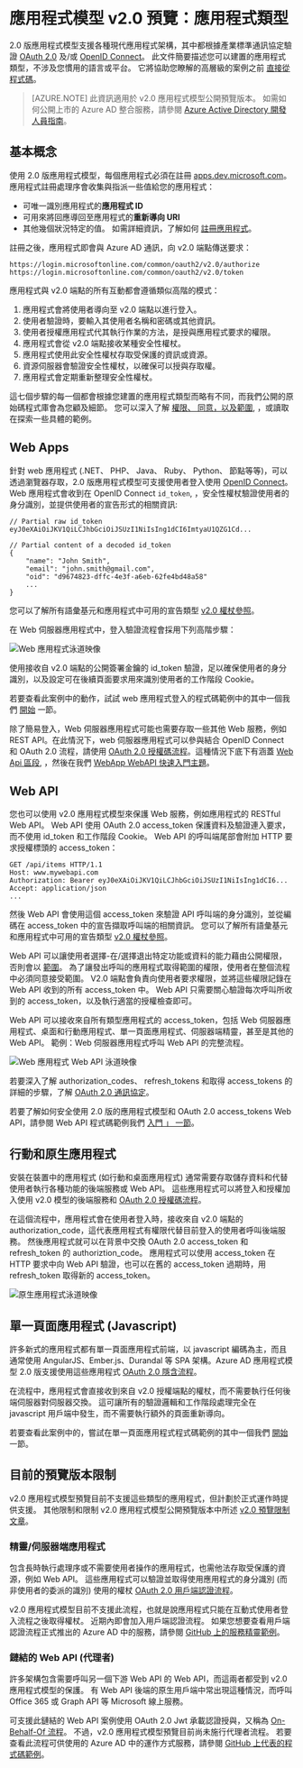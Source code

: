 <properties
    pageTitle="App 模型 v2.0 App 的類型 | Microsoft Azure"
    description="Azure AD 應用程式模型 v2.0 公開預覽版本支援的應用程式與案例類型。"
    services="active-directory"
    documentationCenter=""
    authors="dstrockis"
    manager="mbaldwin"
    editor=""/>

<tags
    ms.service="active-directory"
    ms.workload="identity"
    ms.tgt_pltfrm="na"
    ms.devlang="na"
    ms.topic="article"
    ms.date="12/09/2015"
    ms.author="dastrock"/>


# 應用程式模型 v2.0 預覽：應用程式類型

2.0 版應用程式模型支援各種現代應用程式架構，其中都根據產業標準通訊協定驗證 [OAuth 2.0](active-directory-v2-protocols.md#oauth2-authorization-code-flow) 及/或 [OpenID Connect](active-directory-v2-protocols.md#openid-connect-sign-in-flow)。 此文件簡要描述您可以建置的應用程式類型，不涉及您慣用的語言或平台。 它將協助您瞭解的高層級的案例之前 [直接從程式碼](active-directory-appmodel-v2-overview.md#getting-started)。
> [AZURE.NOTE]
    此資訊適用於 v2.0 應用程式模型公開預覽版本。 如需如何公開上市的 Azure AD 整合服務，請參閱 [Azure Active Directory 開發人員指南](active-directory-developers-guide.md)。

## 基本概念

使用 2.0 版應用程式模型，每個應用程式必須在註冊 [apps.dev.microsoft.com](https://apps.dev.microsoft.com)。應用程式註冊處理序會收集與指派一些值給您的應用程式：

- 可唯一識別應用程式的**應用程式 ID**
- 可用來將回應導回至應用程式的**重新導向 URI**
- 其他幾個狀況特定的值。 如需詳細資訊，了解如何 [註冊應用程式](active-directory-v2-app-registration.md)。

註冊之後，應用程式即會與 Azure AD 通訊，向 v2.0 端點傳送要求：

```
https://login.microsoftonline.com/common/oauth2/v2.0/authorize
https://login.microsoftonline.com/common/oauth2/v2.0/token
```

應用程式與 v2.0 端點的所有互動都會遵循類似高階的模式：

1. 應用程式會將使用者導向至 v2.0 端點以進行登入。
2. 使用者驗證時，要輸入其使用者名稱和密碼或其他資訊。
3. 使用者授權應用程式代其執行作業的方法，是授與應用程式要求的權限。
4. 應用程式會從 v2.0 端點接收某種安全性權杖。
5. 應用程式使用此安全性權杖存取受保護的資訊或資源。
6. 資源伺服器會驗證安全性權杖，以確保可以授與存取權。
7. 應用程式會定期重新整理安全性權杖。


這七個步驟的每一個都會根據您建置的應用程式類型而略有不同，而我們公開的原始碼程式庫會為您顧及細節。 您可以深入了解 [權限、 同意，以及範圍](active-directory-v2-scopes.md), ，或讀取在探索一些具體的範例。

## Web Apps

針對 web 應用程式 (.NET、 PHP、 Java、 Ruby、 Python、 節點等等)，可以透過瀏覽器存取，2.0 版應用程式模型可支援使用者登入使用 [OpenID Connect](active-directory-v2-protocols.md#openid-connect-sign-in-flow)。 Web 應用程式會收到在 OpenID Connect `id_token`, ，安全性權杖驗證使用者的身分識別，並提供使用者的宣告形式的相關資訊:

```
// Partial raw id_token
eyJ0eXAiOiJKV1QiLCJhbGciOiJSUzI1NiIsIng1dCI6ImtyaU1QZG1Cd...

// Partial content of a decoded id_token
{
    "name": "John Smith",
    "email": "john.smith@gmail.com",
    "oid": "d9674823-dffc-4e3f-a6eb-62fe4bd48a58"
    ...
}
```

您可以了解所有語彙基元和應用程式中可用的宣告類型 [v2.0 權杖參照](active-directory-v2-tokens.md)。

在 Web 伺服器應用程式中，登入驗證流程會採用下列高階步驟：

![Web 應用程式泳道映像](../media/active-directory-v2-flows/convergence_scenarios_webapp.png)

使用接收自 v2.0 端點的公開簽署金鑰的 id_token 驗證，足以確保使用者的身分識別，以及設定可在後續頁面要求用來識別使用者的工作階段 Cookie。

若要查看此案例中的動作，試試 web 應用程式登入的程式碼範例中的其中一個我們 [開始](active-directory-appmodel-v2-overview.md#getting-started) 一節。

除了簡易登入，Web 伺服器應用程式可能也需要存取一些其他 Web 服務，例如 REST API。在此情況下，web 伺服器應用程式可以參與結合 OpenID Connect 和 OAuth 2.0 流程，請使用 [OAuth 2.0 授權碼流程](active-directory-v2-protocols.md#oauth2-authorization-code-flow)。這種情況下底下有涵蓋 [Web Api 區段](#web-apis), ，然後在我們 [WebApp WebAPI 快速入門主題](active-directory-v2-devquickstarts-webapp-webapi-dotnet.md)。

## Web API

您也可以使用 v2.0 應用程式模型來保護 Web 服務，例如應用程式的 RESTful Web API。 Web API 使用 OAuth 2.0 access_token 保護資料及驗證連入要求，而不使用 id_token 和工作階段 Cookie。 Web API 的呼叫端尾部會附加 HTTP 要求授權標頭的 access_token：

```
GET /api/items HTTP/1.1
Host: www.mywebapi.com
Authorization: Bearer eyJ0eXAiOiJKV1QiLCJhbGciOiJSUzI1NiIsIng1dCI6...
Accept: application/json
...
```

然後 Web API 會使用這個 access_token 來驗證 API 呼叫端的身分識別，並從編碼在 access_token 中的宣告擷取呼叫端的相關資訊。 您可以了解所有語彙基元和應用程式中可用的宣告類型 [v2.0 權杖參照](active-directory-v2-tokens.md)。

Web API 可以讓使用者選擇-在/選擇退出特定功能或資料的能力藉由公開權限，否則會以 [範圍](active-directory-v2-scopes.md)。 為了讓發出呼叫的應用程式取得範圍的權限，使用者在整個流程中必須同意接受範圍。 V2.0 端點會負責向使用者要求權限，並將這些權限記錄在 Web API 收到的所有 access_token 中。 Web API 只需要關心驗證每次呼叫所收到的 access_token，以及執行適當的授權檢查即可。

Web API 可以接收來自所有類型應用程式的 access_token，包括 Web 伺服器應用程式、桌面和行動應用程式、單一頁面應用程式、伺服器端精靈，甚至是其他的 Web API。 範例：Web 伺服器應用程式呼叫 Web API 的完整流程。

![Web 應用程式 Web API 泳道映像](../media/active-directory-v2-flows/convergence_scenarios_webapp_webapi.png)

若要深入了解 authorization_codes、 refresh_tokens 和取得 access_tokens 的詳細的步驟，了解 [OAuth 2.0 通訊協定](active-directory-v2-protocols-oauth-code.md)。

若要了解如何安全使用 2.0 版的應用程式模型和 OAuth 2.0 access_tokens Web API，請參閱 Web API 程式碼範例我們 [入門 」 一節](active-directory-appmodel-v2-overview.md#getting-started)。


## 行動和原生應用程式

安裝在裝置中的應用程式 (如行動和桌面應用程式) 通常需要存取儲存資料和代替使用者執行各種功能的後端服務或 Web API。 這些應用程式可以將登入和授權加入使用 v2.0 模型的後端服務和 [OAuth 2.0 授權碼流程](active-directory-v2-protocols-oauth-code.md)。

在這個流程中，應用程式會在使用者登入時，接收來自 v2.0 端點的 authorization_code，這代表應用程式有權限代替目前登入的使用者呼叫後端服務。 然後應用程式就可以在背景中交換 OAuth 2.0 access_token 和 refresh_token 的 authoriztion_code。 應用程式可以使用 access_token 在 HTTP 要求中向 Web API 驗證，也可以在舊的 access_token 過期時，用 refresh_token 取得新的 access_token。

![原生應用程式泳道映像](../media/active-directory-v2-flows/convergence_scenarios_native.png)

## 單一頁面應用程式 (Javascript)

許多新式的應用程式都有單一頁面應用程式前端，以 javascript 編碼為主，而且通常使用 AngularJS、Ember.js、Durandal 等 SPA 架構。Azure AD 應用程式模型 2.0 版支援使用這些應用程式 [OAuth 2.0 隱含流程](active-directory-v2-protocols-implicit.md)。

在流程中，應用程式會直接收到來自 v2.0 授權端點的權杖，而不需要執行任何後端伺服器對伺服器交換。 這可讓所有的驗證邏輯和工作階段處理完全在 javascript 用戶端中發生，而不需要執行額外的頁面重新導向。

若要查看此案例中的，嘗試在單一頁面應用程式程式碼範例的其中一個我們 [開始](active-directory-appmodel-v2-overview.md#getting-started) 一節。

## 目前的預覽版本限制

v2.0 應用程式模型預覽目前不支援這些類型的應用程式，但計劃於正式運作時提供支援。 其他限制和限制 v2.0 應用程式模型公開預覽版本中所述 [v2.0 預覽限制文章](active-directory-v2-limitations.md)。

### 精靈/伺服器端應用程式

包含長時執行處理序或不需要使用者操作的應用程式，也需他法存取受保護的資源，例如 Web API。 這些應用程式可以驗證並取得使用應用程式的身分識別 (而非使用者的委派的識別) 使用的權杖 [OAuth 2.0 用戶端認證流程](active-directory-v2-protocols.md#oauth2-client-credentials-grant-flow)。

v2.0 應用程式模型目前不支援此流程，也就是說應用程式只能在互動式使用者登入流程之後取得權杖。 近期內即會加入用戶端認證流程。 如果您想要查看用戶端認證流程正式推出的 Azure AD 中的服務，請參閱 [GitHub 上的服務精靈範例](https://github.com/AzureADSamples/Daemon-DotNet)。

### 鏈結的 Web API (代理者)

許多架構包含需要呼叫另一個下游 Web API 的 Web API，而這兩者都受到 v2.0 應用程式模型的保護。 有 Web API 後端的原生用戶端中常出現這種情況，而呼叫 Office 365 或 Graph API 等 Microsoft 線上服務。

可支援此鏈結的 Web API 案例使用 OAuth 2.0 Jwt 承載認證授與，又稱為 [On-Behalf-Of 流程](active-directory-v2-protocols.md#oauth2-on-behalf-of-flow)。 不過，v2.0 應用程式模型預覽目前尚未施行代理者流程。 若要查看此流程可供使用的 Azure AD 中的運作方式服務，請參閱 [GitHub 上代表的程式碼範例](https://github.com/AzureADSamples/WebAPI-OnBehalfOf-DotNet)。





